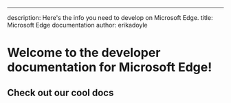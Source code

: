 ---
description: Here's the info you need to develop on Microsoft Edge.
title: Microsoft Edge documentation
author: erikadoyle

# Welcome to the developer documentation for Microsoft Edge!

## Check out our cool docs
